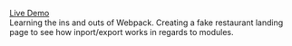 [Live Demo](https://koppenj.github.io/restaurant/)<br>
Learning the ins and outs of Webpack. Creating a fake restaurant landing page to see how inport/export
works in regards to modules.
